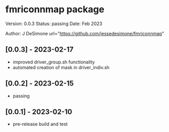 
fmriconnmap package
==========
Version: 0.0.3
Status: passing
Date: Feb 2023

Author: J DeSimone
url="https://github.com/jessedesimone/fmriconnmap"

## [0.0.3] - 2023-02-17
- improved driver_group.sh functionality
- automated creation of mask in driver_indiv.sh

## [0.0.2] - 2023-02-15
- passing

## [0.0.1] - 2023-02-10
- pre-release build and test

